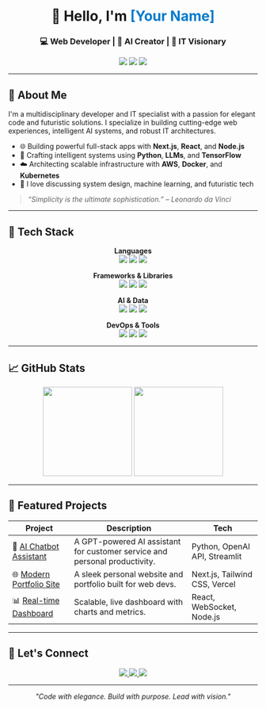<!-- Header -->
<h1 align="center">👋 Hello, I'm <span style="color:#007acc">[Your Name]</span></h1>
<h3 align="center">💻 Web Developer | 🤖 AI Creator | 🧠 IT Visionary</h3>

<p align="center">
  <img src="https://img.shields.io/badge/Code-Clean%20&%20Scalable-blue?style=for-the-badge&logo=codeforces" />
  <img src="https://img.shields.io/badge/Focus-Full%20Stack%20&%20AI-red?style=for-the-badge&logo=webstorm" />
  <img src="https://img.shields.io/badge/Mindset-Innovator-green?style=for-the-badge&logo=brains" />
</p>

---

## 🧠 About Me

I'm a multidisciplinary developer and IT specialist with a passion for elegant code and futuristic solutions. I specialize in building cutting-edge web experiences, intelligent AI systems, and robust IT architectures.

- 🌐 Building powerful full-stack apps with **Next.js**, **React**, and **Node.js**
- 🤖 Crafting intelligent systems using **Python**, **LLMs**, and **TensorFlow**
- ☁️ Architecting scalable infrastructure with **AWS**, **Docker**, and **Kubernetes**
- 💬 I love discussing system design, machine learning, and futuristic tech

> _“Simplicity is the ultimate sophistication.” – Leonardo da Vinci_

---

## 🚀 Tech Stack

<div align="center">
  
**Languages**  
<img src="https://img.shields.io/badge/JavaScript-F7DF1E?logo=javascript&logoColor=black&style=for-the-badge" />
<img src="https://img.shields.io/badge/TypeScript-3178C6?logo=typescript&logoColor=white&style=for-the-badge" />
<img src="https://img.shields.io/badge/Python-3776AB?logo=python&logoColor=white&style=for-the-badge" />

**Frameworks & Libraries**  
<img src="https://img.shields.io/badge/React-20232A?logo=react&logoColor=61DAFB&style=for-the-badge" />
<img src="https://img.shields.io/badge/Next.js-000000?logo=next.js&logoColor=white&style=for-the-badge" />
<img src="https://img.shields.io/badge/Tailwind_CSS-06B6D4?logo=tailwind-css&logoColor=white&style=for-the-badge" />

**AI & Data**  
<img src="https://img.shields.io/badge/TensorFlow-FF6F00?logo=tensorflow&logoColor=white&style=for-the-badge" />
<img src="https://img.shields.io/badge/OpenAI-412991?logo=openai&logoColor=white&style=for-the-badge" />
<img src="https://img.shields.io/badge/Pandas-150458?logo=pandas&logoColor=white&style=for-the-badge" />

**DevOps & Tools**  
<img src="https://img.shields.io/badge/AWS-232F3E?logo=amazon-aws&logoColor=white&style=for-the-badge" />
<img src="https://img.shields.io/badge/Docker-2496ED?logo=docker&logoColor=white&style=for-the-badge" />
<img src="https://img.shields.io/badge/GitHub_Actions-2088FF?logo=github-actions&logoColor=white&style=for-the-badge" />

</div>

---

## 📈 GitHub Stats

<p align="center">
  <img src="https://github-readme-stats.vercel.app/api?username=yourusername&show_icons=true&theme=github_dark&hide_border=true" height="180" />
  <img src="https://github-readme-stats.vercel.app/api/top-langs/?username=yourusername&layout=compact&theme=github_dark&hide_border=true" height="180" />
</p>

---

## 🌟 Featured Projects

| Project | Description | Tech |
|--------|-------------|------|
| 🔗 [AI Chatbot Assistant](https://github.com/yourusername/ai-chatbot) | A GPT-powered AI assistant for customer service and personal productivity. | Python, OpenAI API, Streamlit |
| 🌐 [Modern Portfolio Site](https://github.com/yourusername/portfolio) | A sleek personal website and portfolio built for web devs. | Next.js, Tailwind CSS, Vercel |
| 📊 [Real-time Dashboard](https://github.com/yourusername/realtime-dashboard) | Scalable, live dashboard with charts and metrics. | React, WebSocket, Node.js |

---

## 🤝 Let's Connect

<p align="center">
  <a href="https://linkedin.com/in/yourusername" target="_blank">
    <img src="https://img.shields.io/badge/LinkedIn-0077B5?logo=linkedin&logoColor=white&style=for-the-badge" />
  </a>
  <a href="mailto:you@example.com" target="_blank">
    <img src="https://img.shields.io/badge/Email-D14836?logo=gmail&logoColor=white&style=for-the-badge" />
  </a>
  <a href="https://yourwebsite.com" target="_blank">
    <img src="https://img.shields.io/badge/Portfolio-000000?logo=firefox&logoColor=white&style=for-the-badge" />
  </a>
</p>

---

<!-- Footer quote -->
<p align="center">
  <i>"Code with elegance. Build with purpose. Lead with vision."</i>
</p>
